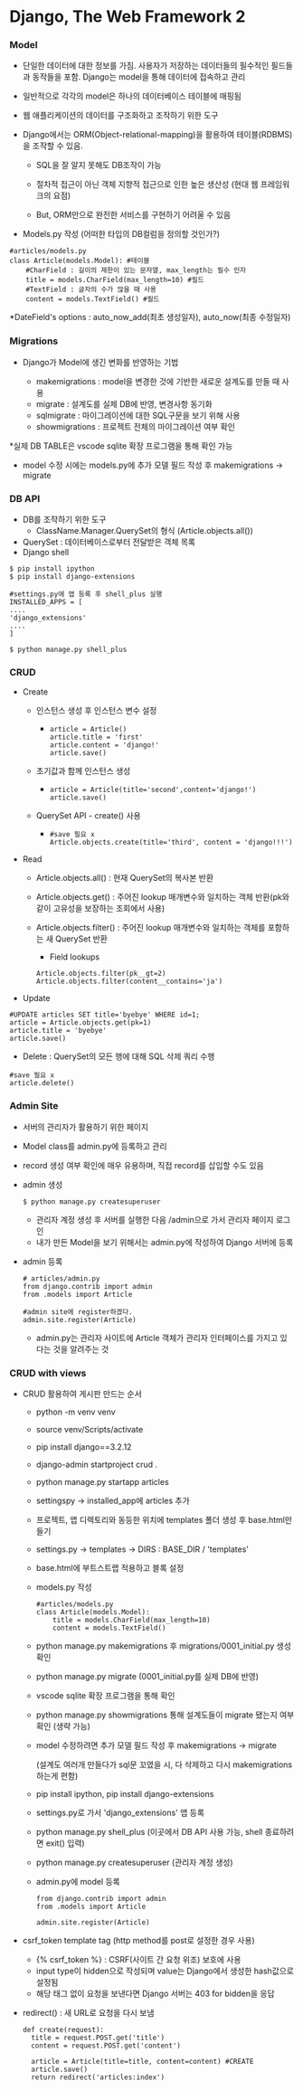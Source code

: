 # Django, The Web Framework 2



### Model

- 단일한 데이터에 대한 정보를 가짐. 사용자가 저장하는 데이터들의 필수적인 필드들과 동작들을 포함. Django는 model을 통해 데이터에 접속하고 관리

- 일반적으로 각각의 model은 하나의 데이터베이스 테이블에 매핑됨

- 웹 애플리케이션의 데이터를 구조화하고 조작하기 위한 도구

- Django에서는 ORM(Object-relational-mapping)을 활용하여 테이블(RDBMS)을 조작할 수 있음.

  - SQL을 잘 알지 못해도 DB조작이 가능

  - 절차적 접근이 아닌 객체 지향적 접근으로 인한 높은 생산성 (현대 웹 프레임워크의 요점)

  - But, ORM만으로 완전한 서비스를 구현하기 어려울 수 있음

    

- Models.py 작성 (어떠한 타입의 DB컬럼을 정의할 것인가?)

```
#articles/models.py
class Article(models.Model): #테이블
	#CharField : 길이의 제한이 있는 문자열, max_length는 필수 인자
	title = models.CharField(max_length=10) #필드 
	#TextField : 글자의 수가 많을 때 사용
	content = models.TextField() #필드
```

*DateField's options : auto_now_add(최초 생성일자), auto_now(최종 수정일자)

###  Migrations

- Django가 Model에 생긴 변화를 반영하는 기법

  - makemigrations : model을 변경한 것에 기반한 새로운 설계도를 만들 때 사용
  - migrate : 설계도를 실제 DB에 반영, 변경사항 동기화
  - sqlmigrate : 마이그레이션에 대한 SQL구문을 보기 위해 사용
  - showmigrations : 프로젝트 전체의 마이그레이션 여부 확인

*실제 DB TABLE은 vscode sqlite 확장 프로그램을 통해 확인 가능

- model 수정 시에는 models.py에 추가 모델 필드 작성 후 makemigrations -> migrate

  

### DB API

- DB를 조작하기 위한 도구
  - ClassName.Manager.QuerySet의 형식 (Article.objects.all())
- QuerySet : 데이터베이스로부터 전달받은 객체 목록
- Django shell

```
$ pip install ipython
$ pip install django-extensions

#settings.py에 앱 등록 후 shell_plus 실행
INSTALLED_APPS = [
....
'django_extensions'
....
]

$ python manage.py shell_plus
```



### CRUD

- Create

  - 인스턴스 생성 후 인스턴스 변수 설정

    - ```django
      article = Article()
      article.title = 'first'
      article.content = 'django!'
      article.save()
      ```

  - 초기값과 함께 인스턴스 생성

    - ```
      article = Article(title='second',content='django!')
      article.save()
      ```

  - QuerySet API - create() 사용

    - ```
      #save 필요 x
      Article.objects.create(title='third', content = 'django!!!')
      ```

      

- Read 

  - Article.objects.all() : 현재 QuerySet의 복사본 반환

  - Article.objects.get() : 주어진 lookup 매개변수와 일치하는 객체 반환(pk와 같이 고유성을 보장하는 조회에서 사용)

  - Article.objects.filter() : 주어진 lookup 매개변수와 일치하는 객체를 포함하는 새 QuerySet 반환

    - Field lookups

    ```django
    Article.objects.filter(pk__gt=2)
    Article.objects.filter(content__contains='ja')
    ```

    

- Update

```
#UPDATE articles SET title='byebye' WHERE id=1;
article = Article.objects.get(pk=1)
article.title = 'byebye'
article.save()
```



- Delete : QuerySet의 모든 행에 대해 SQL 삭제 쿼리 수행

```
#save 필요 x
article.delete()
```



### Admin Site

- 서버의 관리자가 활용하기 위한 페이지

- Model class를 admin.py에 등록하고 관리

- record 생성 여부 확인에 매우 유용하며, 직접 record를 삽입할 수도 있음

- admin 생성

  ```
  $ python manage.py createsuperuser
  ```

  - 관리자 계정 생성 후 서버를 실행한 다음 /admin으로 가서 관리자 페이지 로그인
  - 내가 만든 Model을 보기 위해서는 admin.py에 작성하여 Django 서버에 등록

- admin 등록

  ```
  # articles/admin.py
  from django.contrib import admin
  from .models import Article
  
  #admin site에 register하겠다.
  admin.site.register(Article)
  
  ```

  - admin.py는 관리자 사이트에 Article 객체가 관리자 인터페이스를 가지고 있다는 것을 알려주는 것

### CRUD with views

- CRUD 활용하여 게시판 만드는 순서

  - python -m venv venv

  - source venv/Scripts/activate

  - pip install django==3.2.12

  - django-admin startproject crud .

  - python manage.py startapp articles

  - settingspy -> installed_app에 articles 추가

  - 프로젝트, 앱 디렉토리와 동등한 위치에 templates 폴더 생성 후 base.html만들기

  - settings.py -> templates -> DIRS : BASE_DIR / 'templates'

  - base.html에 부트스트랩 적용하고 블록 설정

  - models.py 작성

    ```
    #articles/models.py
    class Article(models.Model):
    	title = models.CharField(max_length=10) 
    	content = models.TextField()
    ```

  - python manage.py makemigrations 후 migrations/0001_initial.py 생성 확인

  - python manage.py migrate (0001_initial.py를 실제 DB에 반영)

  - vscode sqlite 확장 프로그램을 통해 확인

  - python manage.py showmigrations 통해 설계도들이 migrate 됐는지 여부 확인 (생략 가능)

  - model 수정하려면 추가 모델 필드 작성 후 makemigrations -> migrate

    (설계도 여러개 만들다가 sql문 꼬였을 시, 다 삭제하고 다시 makemigrations하는게 편함)

  - pip install ipython, pip install django-extensions

  - settings.py로 가서 'django_extensions' 앱 등록

  - python manage.py shell_plus (이곳에서 DB API 사용 가능, shell 종료하려면 exit() 입력) 

  - python manage.py createsuperuser (관리자 계정 생성)

  - admin.py에 model 등록

    ```
    from django.contrib import admin
    from .models import Article
    
    admin.site.register(Article)
    ```

    

- csrf_token template tag (http method를 post로 설정한 경우 사용)

  - {% csrf_token %} : CSRF(사이트 간 요청 위조) 보호에 사용
  - input type이 hidden으로 작성되며 value는 Django에서 생성한 hash값으로 설정됨
  - 해당 태그 없이 요청을 보낸다면 Django 서버는 403 for bidden을 응답

- redirect() : 새 URL로 요청을 다시 보냄

  ```
  def create(request):
  	title = request.POST.get('title')
  	content = request.POST.get('content')
  	
  	article = Article(title=title, content=content) #CREATE
  	article.save()
  	return redirect('articles:index')
  ```

  


